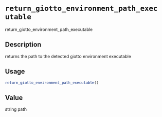 # `return_giotto_environment_path_executable`

return_giotto_environment_path_executable


## Description

returns the path to the detected giotto environment executable


## Usage

```r
return_giotto_environment_path_executable()
```


## Value

string path


